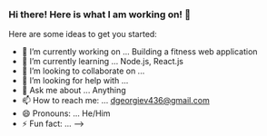 ### Hi there! Here is what I am working on! 👋

Here are some ideas to get you started:

- 🔭 I’m currently working on ... Building a fitness web application
- 🌱 I’m currently learning ... Node.js, React.js
- 👯 I’m looking to collaborate on ...
- 🤔 I’m looking for help with ...
- 💬 Ask me about ... Anything
- 📫 How to reach me: ... dgeorgiev436@gmail.com
- 😄 Pronouns: ... He/Him
- ⚡ Fun fact: ...
-->

